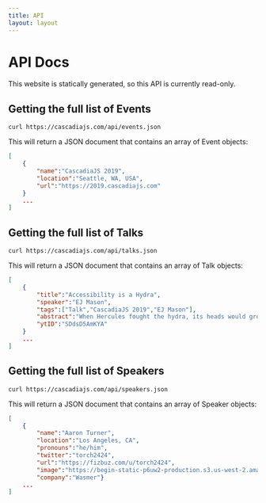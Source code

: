 ```yaml
---
title: API
layout: layout
---
```

# API Docs

This website is statically generated, so this API is currently read-only.

## Getting the full list of Events

`curl https://cascadiajs.com/api/events.json`

This will return a JSON document that contains an array of Event objects:

```json
[
    {
        "name":"CascadiaJS 2019",
        "location":"Seattle, WA, USA",
        "url":"https://2019.cascadiajs.com"
    }
    ...
]
```

## Getting the full list of Talks

`curl https://cascadiajs.com/api/talks.json`

This will return a JSON document that contains an array of Talk objects:

```json
[
    {
        "title":"Accessibility is a Hydra",
        "speaker":"EJ Mason",
        "tags":["Talk","CascadiaJS 2019","EJ Mason"],
        "abstract":"When Hercules fought the hydra, its heads would grow back no matter how many times he cut them off. Web accessibility professionals put repeated effort toward fighting accessibility barriers, and often feel like their work is never done. If we want to prevail against accessibility barriers, we have to understand our own hydra: we have to talk about ableism.",
        "ytID":"SDdsD5AmKYA"
    }
    ...
]
```

## Getting the full list of Speakers

`curl https://cascadiajs.com/api/speakers.json`

This will return a JSON document that contains an array of Speaker objects:

```json
[
    {
        "name":"Aaron Turner",
        "location":"Los Angeles, CA",
        "pronouns":"he/him",
        "twitter":"torch2424",
        "url":"https://fizbuz.com/u/torch2424",
        "image":"https://begin-static-p6uw2-production.s3.us-west-2.amazonaws.com/forest-1dg/images/speakers/aaron-turner.jpg",
        "company":"Wasmer"}
    ...
]
```
